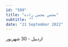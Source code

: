 ```yaml
---
id: "509"
title: "محسن محسن زاده"
subtitle: ""
date: "21 September 2022"
---
```


اردبیل - 30 شهریور 
